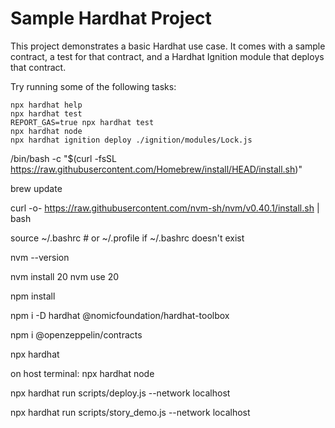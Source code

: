 # Sample Hardhat Project

This project demonstrates a basic Hardhat use case. It comes with a sample contract, a test for that contract, and a Hardhat Ignition module that deploys that contract.

Try running some of the following tasks:

```shell
npx hardhat help
npx hardhat test
REPORT_GAS=true npx hardhat test
npx hardhat node
npx hardhat ignition deploy ./ignition/modules/Lock.js
```
/bin/bash -c "$(curl -fsSL https://raw.githubusercontent.com/Homebrew/install/HEAD/install.sh)"

brew update

curl -o- https://raw.githubusercontent.com/nvm-sh/nvm/v0.40.1/install.sh | bash

source ~/.bashrc   # or ~/.profile if ~/.bashrc doesn't exist

nvm --version



nvm install 20
nvm use 20

npm install

npm i -D hardhat @nomicfoundation/hardhat-toolbox

npm i @openzeppelin/contracts

npx hardhat

on host terminal:
npx hardhat node

npx hardhat run scripts/deploy.js --network localhost

npx hardhat run scripts/story_demo.js --network localhost
